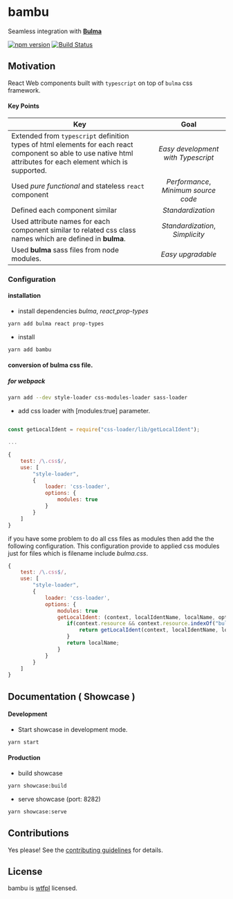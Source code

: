 # bambu

Seamless integration with [**Bulma**](https://bulma.io/)

[![npm version](https://badge.fury.io/js/bambu.svg)](https://badge.fury.io/js/bambu)
[![Build Status](https://travis-ci.org/wasabi-io/bambu.svg?branch=master)](https://travis-ci.org/wasabi-io/bambu)

## Motivation

React Web components built with `typescript` on top of `bulma` css framework.

#### Key Points

| Key   | Goal          |
| ------------- |:-------------:|
| Extended from `typescript` definition types of html elements for each react component so able to use native html attributes for each element which is supported.     | *Easy development with Typescript* |
| Used *pure functional* and stateless `react` component  | *Performance*, *Minimum source code* |
| Defined each component similar      | *Standardization* |
| Used attribute names for each component similar to related css class names which are defined in **bulma**.| *Standardization*, *Simplicity* |
| Used **bulma** sass files from node modules.| *Easy upgradable* |


### Configuration

#### installation

* install dependencies *bulma*, *react*,*prop-types*
```bash
yarn add bulma react prop-types
```

* install
```bash
yarn add bambu
```

#### conversion of **bulma** css file.

##### for webpack

```bash
yarn add --dev style-loader css-modules-loader sass-loader
```

* add css loader with [modules:true] parameter.

```javascript

const getLocalIdent = require("css-loader/lib/getLocalIdent");

...

{
    test: /\.css$/,
    use: [
        "style-loader",
        {
            loader: 'css-loader',
            options: {
                modules: true
            }
        }
    ]
}
```

if you have some problem to do all css files as modules then add the the following configuration.
This configuration provide to applied css modules just for files which is filename include *bulma.css*.

```javascript
{
    test: /\.css$/,
    use: [
        "style-loader",
        {
            loader: 'css-loader',
            options: {
                modules: true
                getLocalIdent: (context, localIdentName, localName, options) => {
                   if(context.resource && context.resource.indexOf("bulma.css") !== -1) {
                       return getLocalIdent(context, localIdentName, localName, options);
                   }
                   return localName;
                }
            }
        }
    ]
}
```

## Documentation ( Showcase )

#### Development

* Start showcase in development mode.
```bash
yarn start
```

#### Production

* build showcase
```bash
yarn showcase:build
```

* serve showcase (port: 8282)
```bash
yarn showcase:serve
```

## Contributions

Yes please! See the [contributing guidelines](./Contributing.md) for details.

## License

bambu is [wtfpl](http://www.wtfpl.net/) licensed.
